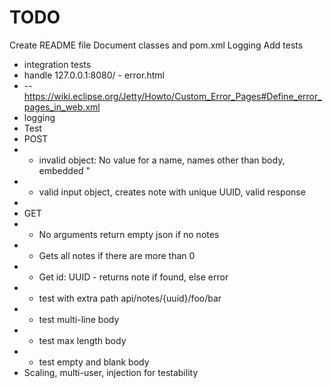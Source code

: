 # TODO
Create README file
Document classes and pom.xml
Logging
Add tests
 * integration tests
 * handle 127.0.0.1:8080/ - error.html
 * -- https://wiki.eclipse.org/Jetty/Howto/Custom_Error_Pages#Define_error_pages_in_web.xml
 * logging
 * Test
 * POST
 * - invalid object: No value for a name, names other than body, embedded "
 * - valid input object, creates note with unique UUID, valid response
 *
 * GET
 * - No arguments return empty json if no notes
 * - Gets all notes if there are more than 0
 * - Get id: UUID - returns note if found, else error
 * - test with extra path api/notes/{uuid}/foo/bar
 * - test multi-line body
 * - test max length body
 * - test empty and blank body
 * Scaling, multi-user, injection for testability


